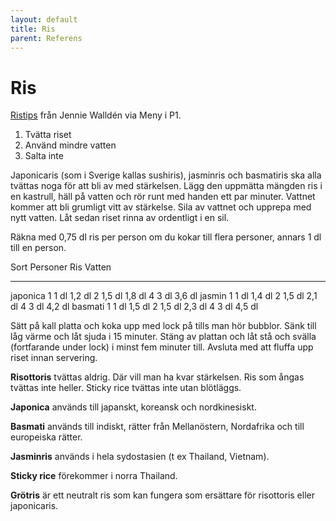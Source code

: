 ```yaml
---
layout: default
title: Ris
parent: Referens
---
```

# Ris

[Ristips](https://sverigesradio.se/avsnitt/1639219?fbclid=IwAR3dpzqoD02zZmbTExMZITsXTxoSBKa4AkDnj9wc9fHeaHBARvq7R-k2BYE)
från Jennie Walldén via Meny i P1.

1.  Tvätta riset
2.  Använd mindre vatten
3.  Salta inte

Japonicaris (som i Sverige kallas sushiris), jasminris och basmatiris
ska alla tvättas noga för att bli av med stärkelsen. Lägg den uppmätta
mängden ris i en kastrull, häll på vatten och rör runt med handen ett
par minuter. Vattnet kommer att bli grumligt vitt av stärkelse. Sila av
vattnet och upprepa med nytt vatten. Låt sedan riset rinna av ordentligt
i en sil.

Räkna med 0,75 dl ris per person om du kokar till flera personer, annars
1 dl till en person.

  Sort       Personer   Ris      Vatten
  ---------- ---------- -------- --------
  japonica   1          1 dl     1,2 dl
             2          1,5 dl   1,8 dl
             4          3 dl     3,6 dl
  jasmin     1          1 dl     1,4 dl
             2          1,5 dl   2,1 dl
             4          3 dl     4,2 dl
  basmati    1          1 dl     1,5 dl
             2          1,5 dl   2,3 dl
             4          3 dl     4,5 dl

Sätt på kall platta och koka upp med lock på tills man hör bubblor. Sänk
till låg värme och låt sjuda i 15 minuter. Stäng av plattan och låt stå
och svälla (fortfarande under lock) i minst fem minuter till. Avsluta
med att fluffa upp riset innan servering.

**Risottoris** tvättas aldrig. Där vill man ha kvar stärkelsen. Ris som
ångas tvättas inte heller. Sticky rice tvättas inte utan blötläggs.

**Japonica** används till japanskt, koreansk och nordkinesiskt.

**Basmati** används till indiskt, rätter från Mellanöstern, Nordafrika
och till europeiska rätter.

**Jasminris** används i hela sydostasien (t ex Thailand, Vietnam).

**Sticky rice** förekommer i norra Thailand.

**Grötris** är ett neutralt ris som kan fungera som ersättare för
risottoris eller japonicaris.
